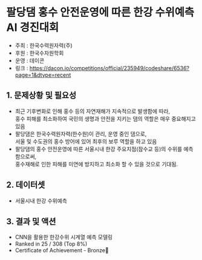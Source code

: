 # 팔당댐 홍수 안전운영에 따른 한강 수위예측 AI 경진대회

- 주최 : 한국수력원자력(주)
- 후원 : 한국수자원학회
- 운영 : 데이콘
- 링크 : https://dacon.io/competitions/official/235949/codeshare/6536?page=1&dtype=recent

## 1. 문제상황 및 필요성
- 최근 기후변화로 인해 홍수 등의 자연재해가 지속적으로 발생함에 따라, <br/> 홍수 피해를 최소화하여 국민의 생명과 안전을 지키는 댐의 역할은 매우 중요해지고 있음
- 팔당댐은 한국수력원자력(한수원)이 관리, 운영 중인 댐으로, <br/>서울 및 수도권의 홍수 방어에 있어 최후의 보루 역할을 하고 있음
- 팔당댐의 홍수 안전운영에 따른 서울시내 한강 주요지점(잠수교 등)의 수위를 예측함으로써, <br/>홍수재해로 인한 피해를 미연에 방지하고 최소화 할 수 있을 것으로 기대됨.

## 2. 데이터셋
- 서울시내 한강 수위예측

## 3. 결과 및 액션
- CNN을 활용한 한강수위 시계열 예측 모델링
- Ranked in 25 / 308 (Top 8%)
- Certificate of Achievement - Bronze🥉
